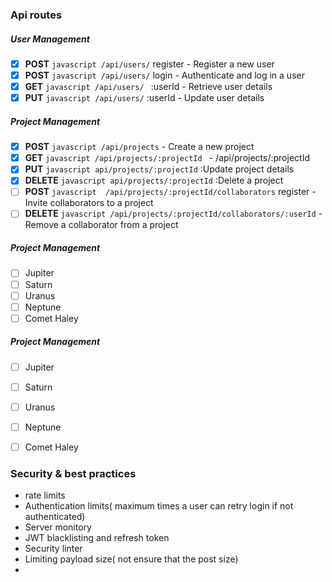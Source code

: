 ### Api routes

##### User Management

- [x] **POST** `javascript /api/users/` register - Register a new user
- [x] **POST** `javascript /api/users/` login - Authenticate and log in a user
- [x] **GET** `javascript /api/users/ ` :userId - Retrieve user details
- [x] **PUT** `javascript /api/users/` :userId - Update user details

##### Project Management

- [x] **POST** `javascript /api/projects` - Create a new project
- [x] **GET** `javascript /api/projects/:projectId ` - /api/projects/:projectId
- [x] **PUT** `javascript api/projects/:projectId` :Update project details
- [x] **DELETE** `javascript api/projects/:projectId` :Delete a project
- [ ] **POST** `javascript  /api/projects/:projectId/collaborators` register - Invite collaborators to a project
- [ ] **DELETE** `javascript /api/projects/:projectId/collaborators/:userId` - Remove a collaborator from a project

##### Project Management

- [ ] Jupiter
- [ ] Saturn
- [ ] Uranus
- [ ] Neptune
- [ ] Comet Haley

##### Project Management

- [ ] Jupiter
- [ ] Saturn
- [ ] Uranus
- [ ] Neptune
- [ ] Comet Haley




### Security & best practices
- rate limits
- Authentication limits( maximum times a user can retry login if not authenticated)
- Server monitory
- JWT blacklisting and refresh token
- Security linter
- Limiting payload size( not ensure that the post size)
- 